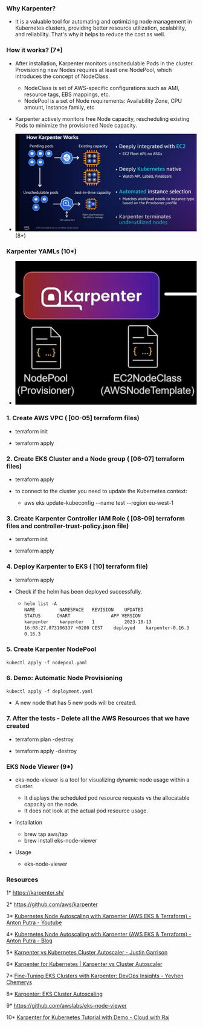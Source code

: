 ### Why Karpenter?

- It is a valuable tool for automating and optimizing node management in Kubernetes clusters, providing better resource utilization, scalability, and reliability. That's why it helps to reduce the cost as well.

### How it works? (7*)

-  After installation, Karpenter monitors unschedulable Pods in the cluster. Provisioning new Nodes requires at least one NodePool, which introduces the concept of NodeClass.
   - NodeClass is set of AWS-specific configurations such as AMI, resource tags, EBS mappings, etc.
   - NodePool is a set of Node requirements: Availability Zone, CPU amount, Instance family, etc

- Karpenter actively monitors free Node capacity, rescheduling existing Pods to minimize the provisioned Node capacity.

- ![How It works](howitworks.png) (8*)


### Karpenter YAMLs (10*)

- ![Karpenter](karpenter01.png)


###  1. Create AWS VPC ( [00-05] terraform files)

  - terraform init

  - terraform apply

###  2. Create EKS Cluster and a Node group ( [06-07] terraform files)

  - terraform apply

  - to connect to the cluster you need to update the Kubernetes context:


     - aws eks update-kubeconfig --name test --region eu-west-1

###  3. Create Karpenter Controller IAM Role ( [08-09] terraform files and controller-trust-policy.json file)

  - terraform init

  - terraform apply

###  4. Deploy Karpenter to EKS ( [10] terraform file)

  - terraform apply

  - Check if the helm has been deployed successfully.

     - 
       ```
       helm list -A
       NAME     	NAMESPACE	REVISION	UPDATED                                 	STATUS  	CHART           	APP VERSION
       karpenter	karpenter	1       	2023-10-13 16:08:27.073106337 +0200 CEST	deployed	karpenter-0.16.3	0.16.3
       ```    


###  5. Create Karpenter NodePool

 ```kubectl apply -f nodepool.yaml```


###  6. Demo: Automatic Node Provisioning

 ```kubectl apply -f deployment.yaml```

  - A new node that has 5 new pods will be created.

###  7. After the tests - Delete all the AWS Resources that we have created

  - terraform plan -destroy

  - terraform apply -destroy

### EKS Node Viewer (9*)

- eks-node-viewer is a tool for visualizing dynamic node usage within a cluster. 
  - It displays the scheduled pod resource requests vs the allocatable capacity on the node. 
  - It does not look at the actual pod resource usage.

- Installation
  - brew tap aws/tap
  - brew install eks-node-viewer

- Usage
  - eks-node-viewer


### Resources
1* https://karpenter.sh/

2* https://github.com/aws/karpenter

3* [Kubernetes Node Autoscaling with Karpenter (AWS EKS & Terraform) - Anton Putra - Youtube](https://www.youtube.com/watch?v=C_YZXpXwtbg)

4* [Kubernetes Node Autoscaling with Karpenter (AWS EKS & Terraform) - Anton Putra - Blog](https://antonputra.com/amazon/kubernetes-node-autoscaling-with-karpenter/#demo-automatic-node-provisioning)

5* [Karpenter vs Kubernetes Cluster Autoscaler - Justin Garrison](https://www.youtube.com/watch?v=3QsVRHVdOnM)

6* [Karpenter for Kubernetes | Karpenter vs Cluster Autoscaler](https://www.youtube.com/watch?v=FIBc8GkjFU0)

7* [Fine-Tuning EKS Clusters with Karpenter: DevOps Insights - Yevhen Chemerys](https://medium.com/@yevvhen/fine-tuning-eks-clusters-with-karpenter-devops-insights-159689e5160e)

8* [Karpenter: EKS Cluster Autoscaling](https://www.youtube.com/watch?v=PtsKPlYw3f4&t=1190s)

9* https://github.com/awslabs/eks-node-viewer

10* [Karpenter for Kubernetes Tutorial with Demo - Cloud with Raj](https://www.youtube.com/watch?v=cc2leue9P3s)